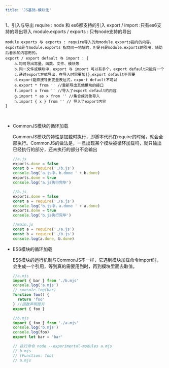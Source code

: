 ```yaml
---
title: 'JS基础-模块化'
---
```


﻿1、引入与导出
    require : node 和 es6都支持的引入
    export / import :只有es6支持的导出导入
    module.exports / exports : 只有node支持的导出

    module.exports 与 exports : require导入的为module.exports指向的内容，exports是与module.exports 指向同一地址的，但是只是module.exports的引用，辅助后者添加内容用的。
    export / export default 与 import : {
        a.均可导出常量、函数、文件、模块等
        b.同一文件或模块中，export 与 import 可以有多个，export default只能有一个
        c.通过export方式导出，在导入时需要加{},export default不需要
        d.export能直接导出变量表达式，export default不可以
        e.export * from '' //重新导出其他模块的接口 
        f.import x from '' //导入了export default的内容
        g.import * as x from '' //集合成对象导入
        h.import { x } from '' // 导入了export内容
    }


​    

- CommonJS模块的循环加载

  CommonJS模块的特性是加载时执行，即脚本代码在require的时候，就会全部执行。CommonJS的做法是，一旦出现某个模块被循环加载吗，就只输出已经执行的部分，还未执行的部分不会输出

  ``` js
  //a.js
  exports.done = false
  const b = require('./b.js')
  console.log('a.js中，b.done ' + b.done)
  exports.done = true
  console.log('a.js执行完毕')
  
  //b.js
  exports.done = false
  const a = require('./a.js')
  console.log('b.js中，a.done ' + a.done)
  exports.done = true
  console.log('b.js执行完毕')
  
  //main.js
  const a = require('./a.js')
  const b = require('./b.js')
  console.log(a.done, b.done)
  ```

- ES6模块的循环加载

  ES6模块的运行机制与CommonJS不一样，它遇到模块加载命令import时，会生成一个引用，等到真的需要用到时，再到模块里面去取值。

  ``` js
  //a.mjs
  import { bar } from './b.mjs'
  console.log('a.mjs')
  // console.log(bar)
  function foo() {
    return 'foo'
  } //函数声明提升
  export { foo }
  
  //b.mjs
  import { foo } from './a.mjs'
  console.log('b.mjs')
  console.log(foo)
  export let bar = 'bar'
  
  // 执行命令 node --experimental-modules a.mjs
  // b.mjs
  // [Function: foo]
  // a.mjs
  
  ```
  
  
